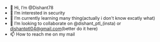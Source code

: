 - 👋 Hi, I’m @Dishant78
- 👀 I’m interested in security
- 🌱 I’m currently learning many thing(actually i don't know excatly what)
- 💞️ I’m looking to collaborate on @dishant_ptl_(insta) or dishantptl04@gmail.com(better do it here)
- 📫 How to reach me on my mail

<!---
Dishant78/Dishant78 is a ✨ special ✨ repository because its `README.md` (this file) appears on your GitHub profile.
You can click the Preview link to take a look at your changes.
--->
